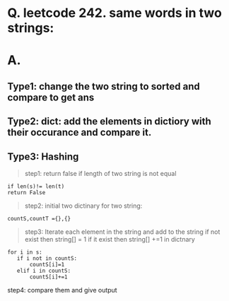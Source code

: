 # Q. leetcode 242. same words in two strings: 
# A. 
## Type1: change the two string to sorted and compare to get ans
## Type2: dict: add the elements in dictiory with their occurance and compare it.
## Type3: Hashing 

> step1:
return false if length of two string is not equal
```
if len(s)!= len(t)
return False
```
>step2:
initial two dictinary for two string:
```
countS,countT ={},{}
```
>step3:
Iterate each element in the string and add to the string if not exist then string[] = 1
if it exist then string[] +=1 in dictnary
```
for i in s:
   if i not in countS:
       countS[i]=1
   elif i in countS:
       countS[i]+=1
```
step4:
compare them and give output 
